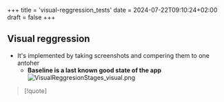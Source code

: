 +++
title = 'visual-reggression_tests'
date = 2024-07-22T09:10:24+02:00
draft = false
+++

## Visual reggression 


- It's implemented by taking screenshots and compering them to one antoher 
	- **Baseline is a last known good state of the app**
	![VisualReggresionStages_visual.png](/VisualReggresionStages_visual.png)


>[!quote] 